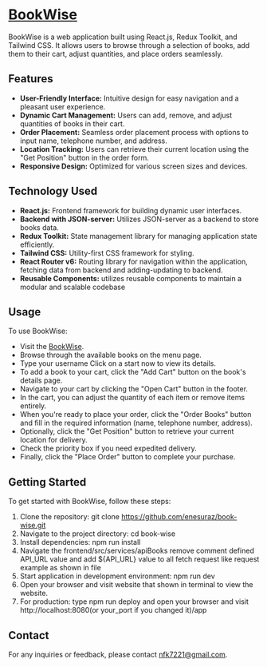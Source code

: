 # [BookWise](https://book-wise-zjam.onrender.com/app)

BookWise is a web application built using React.js, Redux Toolkit, and Tailwind CSS. It allows users to browse through a selection of books, add them to their cart, adjust quantities, and place orders seamlessly.

## Features

- **User-Friendly Interface:** Intuitive design for easy navigation and a pleasant user experience.
- **Dynamic Cart Management:** Users can add, remove, and adjust quantities of books in their cart.
- **Order Placement:** Seamless order placement process with options to input name, telephone number, and address.
- **Location Tracking:** Users can retrieve their current location using the "Get Position" button in the order form.
- **Responsive Design:** Optimized for various screen sizes and devices.

## Technology Used

- **React.js:** Frontend framework for building dynamic user interfaces.
- **Backend with JSON-server:** Utilizes JSON-server as a backend to store books data.
- **Redux Toolkit:** State management library for managing application state efficiently.
- **Tailwind CSS:** Utility-first CSS framework for styling.
- **React Router v6:** Routing library for navigation within the application, fetching data from backend and adding-updating to backend.
- **Reusable Components:** utilizes reusable components to maintain a modular and scalable codebase

## Usage

To use BookWise:

- Visit the [BookWise](https://book-wise-zjam.onrender.com/app).
- Browse through the available books on the menu page.
- Type your username Click on a start now to view its details.
- To add a book to your cart, click the "Add Cart" button on the book's details page.
- Navigate to your cart by clicking the "Open Cart" button in the footer.
- In the cart, you can adjust the quantity of each item or remove items entirely.
- When you're ready to place your order, click the "Order Books" button and fill in the required information (name, telephone number, address).
- Optionally, click the "Get Position" button to retrieve your current location for delivery.
- Check the priority box if you need expedited delivery.
- Finally, click the "Place Order" button to complete your purchase.

## Getting Started

To get started with BookWise, follow these steps:

1. Clone the repository: git clone https://github.com/enesuraz/book-wise.git
2. Navigate to the project directory: cd book-wise
3. Install dependencies: npm run install
4. Navigate the frontend/src/services/apiBooks remove comment defined API_URL value and add ${API_URL} value to all fetch request like request example as shown in file
5. Start application in development environment: npm run dev
6. Open your browser and visit website that shown in terminal to view the website.
7. For production: type npm run deploy and open your browser and visit http://localhost:8080(or your_port if you changed it)/app

## Contact

For any inquiries or feedback, please contact [nfk7221@gmail.com](mailto:nfk7221@gmail.com).
